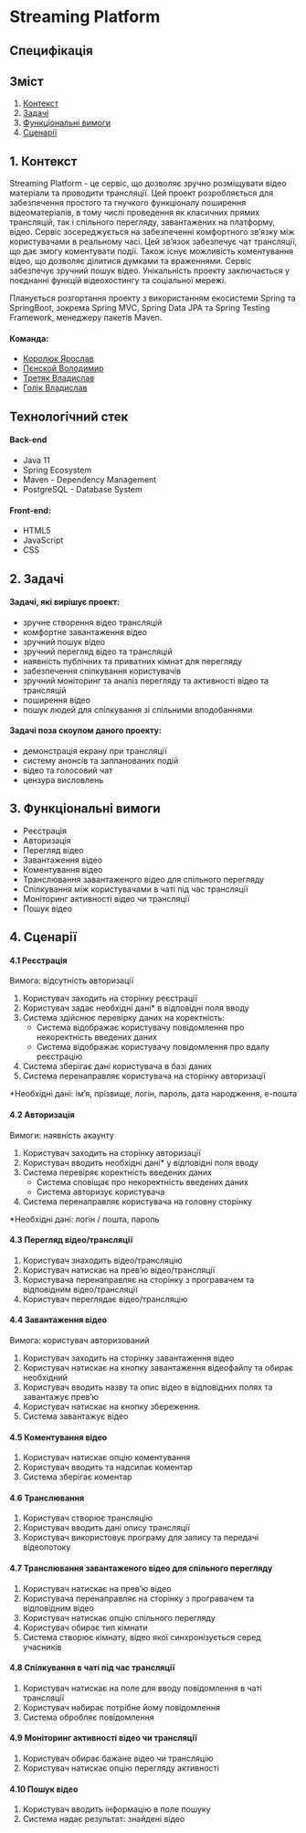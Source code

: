 # Streaming Platform
## Специфікація

## Зміст
1. [Контекст](#1-контекст)  
2. [Задачі](#2-задачі)  
3. [Функціональні вимоги](#3-функціональні-вимоги)
4. [Сценарії](#4-сценарії)

## 1. Контекст
Streaming Platform - це сервіс, що дозволяє зручно розміщувати відео матеріали та проводити трансляції. Цей проект розробляється для забезпечення простого та гнучкого функціоналу поширення відеоматеріалів, в тому числі проведення як класичних прямих трансляцій, так і спільного перегляду, завантажених на платформу, відео. Сервіс зосереджується на забезпеченні комфортного зв’язку між користувачами в реальному часі. Цей зв’язок забезпечує чат трансляції, що дає змогу коментувати події. Також існує можливість коментування відео, що дозволяє ділитися думками та враженнями. Сервіс забезпечує зручний пошук відео. Унікальність проекту заключається у поєднанні функцій відеохостингу та соціальної мережі.

Планується розгортання проекту з використанням екосистеми Spring та SpringBoot, зокрема Spring MVC, Spring Data JPA та Spring Testing Framework, менеджеру пакетів Maven. 

#### Команда:
- [Королюк Ярослав](https://github.com/Koroliuk)  
- [Пєнской Володимир](https://github.com/Pienskoi)  
- [Третяк Владислав](https://github.com/Proxima-C)  
- [Голік Владислав](https://github.com/vladlinu)  

## Технологічний стек
#### Back-end
 - Java 11  
 - Spring Ecosystem  
 - Maven - Dependency Management  
 - PostgreSQL - Database System  
#### Front-end: 
 - HTML5  
 - JavaScript  
 - CSS  

## 2. Задачі
#### Задачі, які вирішує проект:
 - зручне створення відео трансляцій  
 - комфортне завантаження відео  
 - зручний пошук відео  
 - зручний перегляд відео та трансляцій  
 - наявність публічних та приватних кімнат для перегляду  
 - забезпечення спілкування користувачів  
 - зручний моніторинг та аналіз перегляду та активності відео та трансляцій  
 - поширення відео  
 - пошук людей для спілкування зі спільними вподобаннями  
#### Задачі поза скоупом даного проекту:
 - демонстрація екрану при трансляції  
 - систему анонсів та запланованих подій  
 - відео та голосовий чат  
 - цензура висловлень  
 
## 3. Функціональні вимоги
 - Реєстрація
 - Авторизація
 - Перегляд відео
 - Завантаження відео
 - Коментування відео
 - Транслювання завантаженого відео для спільного перегляду
 - Спілкування між користувачами в чаті під час трансляції
 - Моніторинг активності відео чи трансляції
 - Пошук відео

## 4. Сценарії
#### 4.1 Реєстрація

Вимога: відсутність авторизації
1. Користувач заходить на сторінку реєстрації
2. Користувач задає необхідні дані* в відповідні поля вводу
3. Система здійснює перевірку даних на коректність:
    - Система відображає користувачу повідомлення про некоректність введених даних
    - Система відображає користувачу повідомлення про вдалу реєстрацію
4. Система зберігає дані користувача в базі даних
5. Система перенаправляє користувача на сторінку авторизації

*Необхідні дані: ім’я, прізвище, логін, пароль, дата народження, е-пошта

#### 4.2 Авторизація

Вимоги: наявність акаунту
1. Користувач заходить на сторінку авторизації
2. Користувач вводить необхідні дані* у відповідні поля вводу
3. Система перевіряє коректність введених даних
    - Система сповіщає про некоректність введених даних
    - Система авторизує користувача
4. Система перенаправляє користувача на головну сторінку

*Необхідні дані: логін / пошта, пароль

#### 4.3 Перегляд відео/трансляції

1. Користувач знаходить відео/трансляцію
2. Користувач натискає на прев’ю відео/трансляції
3. Користувача перенаправляє на сторінку з програвачем та відповідним відео/трансляції
4. Користувач переглядає відео/трансляцію

#### 4.4 Завантаження відео

Вимога: користувач авторизований
1. Користувач заходить на сторінку завантаження відео
2. Користувач натискає на кнопку завантаження відеофайлу та обирає необхідний
3. Користувач вводить назву та опис відео в відповідних полях та завантажує прев’ю
4. Користувач натискає на кнопку збереження.
5. Система завантажує відео

#### 4.5 Коментування відео

1. Користувач натискає опцію коментування
2. Користувач вводить та надсилає коментар
3. Система зберігає коментар

#### 4.6 Транслювання

1. Користувач створює трансляцію
2. Користувач вводить дані опису трансляції
3. Користувач використовує програму для запису та передачі відеопотоку

#### 4.7 Транслювання завантаженого відео для спільного перегляду

1. Користувач натискає на прев’ю відео
2. Користувача перенаправляє на сторінку з програвачем та відповідним відео
3. Користувач натискає опцію спільного перегляду
4. Користувач обирає тип кімнати
5. Система створює кімнату, відео якої синхронізується серед учасників 

#### 4.8 Спілкування в чаті під час трансляції

1. Користувач натискає на поле для вводу повідомлення в чаті трансляції
2. Користувач набирає потрібне йому повідомлення
3. Система обробляє повідомлення

#### 4.9 Моніторинг активності відео чи трансляції

1. Користувач обирає бажане відео чи трансляцію 
2. Користувач натискає опцію перегляду активності

#### 4.10 Пошук відео

1. Користувач вводить інформацію в поле пошуку
2. Система надає результат: знайдені відео


